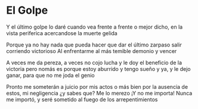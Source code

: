 # El Golpe

Y el último golpe lo daré
cuando vea frente a frente
o mejor dicho, en la vista periferica
acercandose la muerte gelida

Porque ya no hay nada que pueda hacer
que dar el último zarpaso
salir corriendo victorioso
Al enfrentarme al más temible demonio y vencer

A veces me da pereza, a veces no cojo lucha
y le doy el beneficio de la victoria
pero nomás es porque estoy aburrido y tengo sueño 
y ya, y le dejo ganar, para que no me joda el genio

Pronto me someterán a juicio por mis actos
o más bien por la ausencia de estos, mi negligencia
¿y sabes que? Me lo merezo ¡Y no me importa!
Nunca me importó, y seré sometido al fuego de los arrepentimientos


